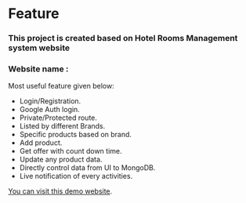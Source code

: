 # Feature

<h3> This project is created based on Hotel Rooms Management system website</h3>

<h3> Website name :  </h3>

Most useful feature given below:

- Login/Registration. 
- Google Auth login.
- Private/Protected route.
- Listed by different Brands.
- Specific products based on brand.
- Add product.
- Get offer with count down time.
- Update any product data.
- Directly control data from UI to MongoDB.
- Live notification of every activities. 

[You can visit this demo website](https://google.com/).

